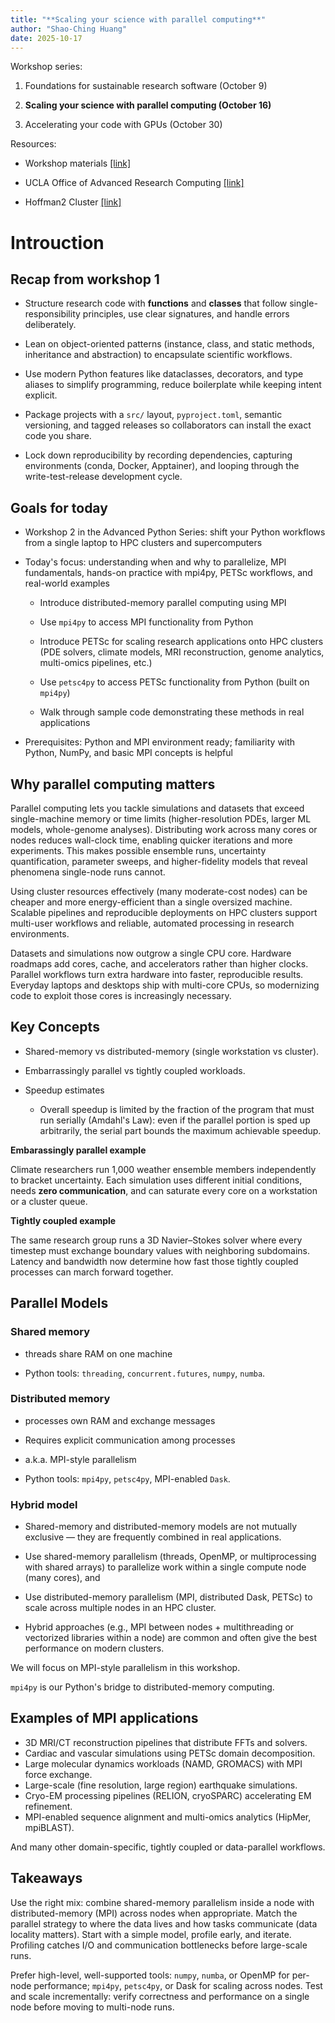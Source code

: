 ```yaml
---
title: "**Scaling your science with parallel computing**"
author: "Shao-Ching Huang"
date: 2025-10-17
---
```


Workshop series:

1. Foundations for sustainable research software (October 9)

2. **Scaling your science with parallel computing (October 16)**

3. Accelerating your code with GPUs (October 30)




Resources:

- Workshop materials [[link]](https://github.com/schuang/advanced-python-series)

- UCLA Office of Advanced Research Computing [[link]](https://oarc.ucla.edu/contact)

- Hoffman2 Cluster [[link]](https://www.hoffman2.idre.ucla.edu)


# Introuction


## Recap from workshop 1

- Structure research code with **functions** and **classes** that follow single-responsibility principles, use clear signatures, and handle errors deliberately.

- Lean on object-oriented patterns (instance, class, and static methods, inheritance and abstraction) to encapsulate scientific workflows.

- Use modern Python features like dataclasses, decorators, and type aliases to simplify programming, reduce boilerplate while keeping intent explicit.

- Package projects with a `src/` layout, `pyproject.toml`, semantic versioning, and tagged releases so collaborators can install the exact code you share.

- Lock down reproducibility by recording dependencies, capturing environments (conda, Docker, Apptainer), and looping through the write-test-release development cycle.



## Goals for today


- Workshop 2 in the Advanced Python Series: shift your Python workflows from a single laptop to HPC clusters and supercomputers

- Today's focus: understanding when and why to parallelize, MPI fundamentals, hands-on practice with mpi4py, PETSc workflows, and real-world examples


  - Introduce distributed-memory parallel computing using MPI

  - Use `mpi4py` to access MPI functionality from Python

  - Introduce PETSc for scaling research applications onto HPC clusters (PDE solvers, climate models, MRI reconstruction, genome analytics, multi-omics pipelines, etc.)

  - Use `petsc4py` to access PETSc functionality from Python (built on `mpi4py`)

  - Walk through sample code demonstrating these methods in real applications

- Prerequisites: Python and MPI environment ready; familiarity with Python, NumPy, and basic MPI concepts is helpful
 


## Why parallel computing matters

Parallel computing lets you tackle simulations and datasets that exceed single-machine memory or time limits (higher-resolution PDEs, larger ML models, whole-genome analyses). Distributing work across many cores or nodes reduces wall-clock time, enabling quicker iterations and more experiments. This makes possible ensemble runs, uncertainty quantification, parameter sweeps, and higher-fidelity models that reveal phenomena single-node runs cannot.

Using cluster resources effectively (many moderate-cost nodes) can be cheaper and more energy-efficient than a single oversized machine. Scalable pipelines and reproducible deployments on HPC clusters support multi-user workflows and reliable, automated processing in research environments.

Datasets and simulations now outgrow a single CPU core. Hardware roadmaps add cores, cache, and accelerators rather than higher clocks. Parallel workflows turn extra hardware into faster, reproducible results. Everyday laptops and desktops ship with multi-core CPUs, so modernizing code to exploit those cores is increasingly necessary.


## Key Concepts

- Shared-memory vs distributed-memory (single workstation vs cluster).

- Embarrassingly parallel vs tightly coupled workloads.

- Speedup estimates
  - Overall speedup is limited by the fraction of the program that must run serially (Amdahl's Law): even if the parallel portion is sped up arbitrarily, the serial part bounds the maximum achievable speedup.



**Embarassingly parallel example**

Climate researchers run 1,000 weather ensemble members independently to bracket uncertainty. Each simulation uses different initial conditions, needs **zero communication**, and can saturate every core on a workstation or a cluster queue.

**Tightly coupled example**

The same research group runs a 3D Navier–Stokes solver where every timestep must exchange boundary values with neighboring subdomains. Latency and bandwidth now determine how fast those tightly coupled processes can march forward together.


## Parallel Models

### Shared memory

- threads share RAM on one machine

- Python tools: `threading`, `concurrent.futures`, `numpy`, `numba`.

### Distributed memory

- processes own RAM and exchange messages

- Requires explicit communication among processes

- a.k.a. MPI-style parallelism

- Python tools: `mpi4py`, `petsc4py`, MPI-enabled `Dask`.



### Hybrid model

- Shared-memory and distributed-memory models are not mutually exclusive — they are frequently combined in real applications. 

- Use shared-memory parallelism (threads, OpenMP, or multiprocessing with shared arrays) to parallelize work within a single compute node (many cores), and 

- Use distributed-memory parallelism (MPI, distributed Dask, PETSc) to scale across multiple nodes in an HPC cluster. 

- Hybrid approaches (e.g., MPI between nodes + multithreading or vectorized libraries within a node) are common and often give the best performance on modern clusters.


We will focus on MPI-style parallelism in this workshop. 

`mpi4py` is our Python's bridge to distributed-memory computing.



## Examples of MPI applications

- 3D MRI/CT reconstruction pipelines that distribute FFTs and solvers.
- Cardiac and vascular simulations using PETSc domain decomposition.
- Large molecular dynamics workloads (NAMD, GROMACS) with MPI force exchange.
- Large-scale (fine resolution, large region) earthquake simulations.
- Cryo-EM processing pipelines (RELION, cryoSPARC) accelerating EM refinement.
- MPI-enabled sequence alignment and multi-omics analytics (HipMer, mpiBLAST).

And many other domain-specific, tightly coupled or data-parallel workflows.


## Takeaways

Use the right mix: combine shared-memory parallelism inside a node with distributed-memory (MPI) across nodes when appropriate. Match the parallel strategy to where the data lives and how tasks communicate (data locality matters). Start with a simple model, profile early, and iterate. Profiling catches I/O and communication bottlenecks before large-scale runs.

Prefer high-level, well-supported tools: `numpy`, `numba`, or OpenMP for per-node performance; `mpi4py`, `petsc4py`, or Dask for scaling across nodes. Test and scale incrementally: verify correctness and performance on a single node before moving to multi-node runs.
